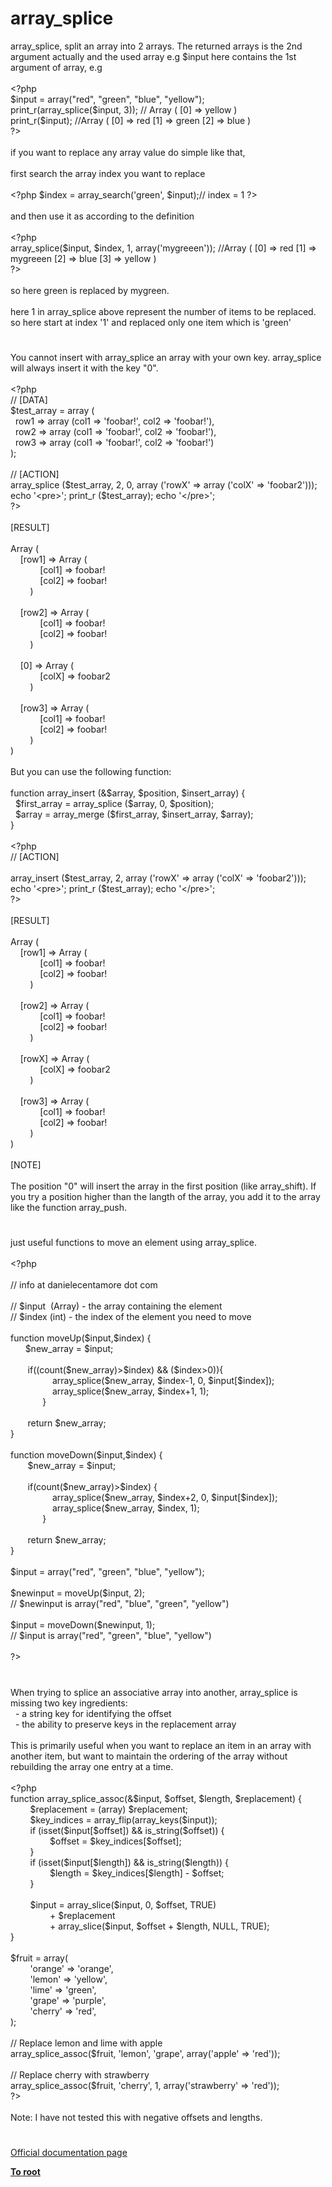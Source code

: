 # array_splice




<div class="phpcode"><span class="html">
array_splice, split an array into 2 arrays. The returned arrays is the 2nd argument actually and the used array e.g $input here contains the 1st argument of array, e.g
<br>
<br><span class="default">&lt;?php
<br>$input </span><span class="keyword">= array(</span><span class="string">&quot;red&quot;</span><span class="keyword">, </span><span class="string">&quot;green&quot;</span><span class="keyword">, </span><span class="string">&quot;blue&quot;</span><span class="keyword">, </span><span class="string">&quot;yellow&quot;</span><span class="keyword">);
<br></span><span class="default">print_r</span><span class="keyword">(</span><span class="default">array_splice</span><span class="keyword">(</span><span class="default">$input</span><span class="keyword">, </span><span class="default">3</span><span class="keyword">)); </span><span class="comment">// Array ( [0] =&gt; yellow )&#xA0; 
<br></span><span class="default">print_r</span><span class="keyword">(</span><span class="default">$input</span><span class="keyword">); </span><span class="comment">//Array ( [0] =&gt; red [1] =&gt; green [2] =&gt; blue )
<br></span><span class="default">?&gt;
<br></span>
<br>if you want to replace any array value do simple like that,
<br>
<br>first search the array index you want to replace
<br>
<br><span class="default">&lt;?php $index </span><span class="keyword">= </span><span class="default">array_search</span><span class="keyword">(</span><span class="string">&apos;green&apos;</span><span class="keyword">, </span><span class="default">$input</span><span class="keyword">);</span><span class="comment">// index = 1 </span><span class="default">?&gt;
<br></span>
<br>and then use it as according to the definition
<br>
<br><span class="default">&lt;?php
<br>array_splice</span><span class="keyword">(</span><span class="default">$input</span><span class="keyword">, </span><span class="default">$index</span><span class="keyword">, </span><span class="default">1</span><span class="keyword">, array(</span><span class="string">&apos;mygreeen&apos;</span><span class="keyword">)); </span><span class="comment">//Array ( [0] =&gt; red [1] =&gt; mygreeen [2] =&gt; blue [3] =&gt; yellow ) 
<br></span><span class="default">?&gt;
<br></span>
<br>so here green is replaced by mygreen.
<br>
<br>here 1 in array_splice above represent the number of items to be replaced. so here start at index &apos;1&apos; and replaced only one item which is &apos;green&apos;</span>
</div>
  

#


<div class="phpcode"><span class="html">
You cannot insert with array_splice an array with your own key. array_splice will always insert it with the key &quot;0&quot;.
<br>
<br><span class="default">&lt;?php
<br></span><span class="comment">// [DATA]
<br></span><span class="default">$test_array </span><span class="keyword">= array (
<br>&#xA0; </span><span class="default">row1 </span><span class="keyword">=&gt; array (</span><span class="default">col1 </span><span class="keyword">=&gt; </span><span class="string">&apos;foobar!&apos;</span><span class="keyword">, </span><span class="default">col2 </span><span class="keyword">=&gt; </span><span class="string">&apos;foobar!&apos;</span><span class="keyword">),
<br>&#xA0; </span><span class="default">row2 </span><span class="keyword">=&gt; array (</span><span class="default">col1 </span><span class="keyword">=&gt; </span><span class="string">&apos;foobar!&apos;</span><span class="keyword">, </span><span class="default">col2 </span><span class="keyword">=&gt; </span><span class="string">&apos;foobar!&apos;</span><span class="keyword">),
<br>&#xA0; </span><span class="default">row3 </span><span class="keyword">=&gt; array (</span><span class="default">col1 </span><span class="keyword">=&gt; </span><span class="string">&apos;foobar!&apos;</span><span class="keyword">, </span><span class="default">col2 </span><span class="keyword">=&gt; </span><span class="string">&apos;foobar!&apos;</span><span class="keyword">)
<br>);
<br>
<br></span><span class="comment">// [ACTION]
<br></span><span class="default">array_splice </span><span class="keyword">(</span><span class="default">$test_array</span><span class="keyword">, </span><span class="default">2</span><span class="keyword">, </span><span class="default">0</span><span class="keyword">, array (</span><span class="string">&apos;rowX&apos; </span><span class="keyword">=&gt; array (</span><span class="string">&apos;colX&apos; </span><span class="keyword">=&gt; </span><span class="string">&apos;foobar2&apos;</span><span class="keyword">)));
<br>echo </span><span class="string">&apos;&lt;pre&gt;&apos;</span><span class="keyword">; </span><span class="default">print_r </span><span class="keyword">(</span><span class="default">$test_array</span><span class="keyword">); echo </span><span class="string">&apos;&lt;/pre&gt;&apos;</span><span class="keyword">;
<br></span><span class="default">?&gt;
<br></span>
<br>[RESULT]
<br>
<br>Array (
<br>&#xA0; &#xA0; [row1] =&gt; Array (
<br>&#xA0; &#xA0; &#xA0; &#xA0; &#xA0; &#xA0; [col1] =&gt; foobar!
<br>&#xA0; &#xA0; &#xA0; &#xA0; &#xA0; &#xA0; [col2] =&gt; foobar!
<br>&#xA0; &#xA0; &#xA0; &#xA0; )
<br>
<br>&#xA0; &#xA0; [row2] =&gt; Array (
<br>&#xA0; &#xA0; &#xA0; &#xA0; &#xA0; &#xA0; [col1] =&gt; foobar!
<br>&#xA0; &#xA0; &#xA0; &#xA0; &#xA0; &#xA0; [col2] =&gt; foobar!
<br>&#xA0; &#xA0; &#xA0; &#xA0; )
<br>
<br>&#xA0; &#xA0; [0] =&gt; Array (
<br>&#xA0; &#xA0; &#xA0; &#xA0; &#xA0; &#xA0; [colX] =&gt; foobar2
<br>&#xA0; &#xA0; &#xA0; &#xA0; )
<br>
<br>&#xA0; &#xA0; [row3] =&gt; Array (
<br>&#xA0; &#xA0; &#xA0; &#xA0; &#xA0; &#xA0; [col1] =&gt; foobar!
<br>&#xA0; &#xA0; &#xA0; &#xA0; &#xA0; &#xA0; [col2] =&gt; foobar!
<br>&#xA0; &#xA0; &#xA0; &#xA0; )
<br>)
<br>
<br>But you can use the following function:
<br>
<br>function array_insert (&amp;$array, $position, $insert_array) {
<br>&#xA0; $first_array = array_splice ($array, 0, $position);
<br>&#xA0; $array = array_merge ($first_array, $insert_array, $array);
<br>}
<br>
<br><span class="default">&lt;?php
<br></span><span class="comment">// [ACTION]
<br>
<br></span><span class="default">array_insert </span><span class="keyword">(</span><span class="default">$test_array</span><span class="keyword">, </span><span class="default">2</span><span class="keyword">, array (</span><span class="string">&apos;rowX&apos; </span><span class="keyword">=&gt; array (</span><span class="string">&apos;colX&apos; </span><span class="keyword">=&gt; </span><span class="string">&apos;foobar2&apos;</span><span class="keyword">)));
<br>echo </span><span class="string">&apos;&lt;pre&gt;&apos;</span><span class="keyword">; </span><span class="default">print_r </span><span class="keyword">(</span><span class="default">$test_array</span><span class="keyword">); echo </span><span class="string">&apos;&lt;/pre&gt;&apos;</span><span class="keyword">;
<br></span><span class="default">?&gt;
<br></span>
<br>[RESULT]
<br>
<br>Array (
<br>&#xA0; &#xA0; [row1] =&gt; Array (
<br>&#xA0; &#xA0; &#xA0; &#xA0; &#xA0; &#xA0; [col1] =&gt; foobar!
<br>&#xA0; &#xA0; &#xA0; &#xA0; &#xA0; &#xA0; [col2] =&gt; foobar!
<br>&#xA0; &#xA0; &#xA0; &#xA0; )
<br>
<br>&#xA0; &#xA0; [row2] =&gt; Array (
<br>&#xA0; &#xA0; &#xA0; &#xA0; &#xA0; &#xA0; [col1] =&gt; foobar!
<br>&#xA0; &#xA0; &#xA0; &#xA0; &#xA0; &#xA0; [col2] =&gt; foobar!
<br>&#xA0; &#xA0; &#xA0; &#xA0; )
<br>
<br>&#xA0; &#xA0; [rowX] =&gt; Array (
<br>&#xA0; &#xA0; &#xA0; &#xA0; &#xA0; &#xA0; [colX] =&gt; foobar2
<br>&#xA0; &#xA0; &#xA0; &#xA0; )
<br>
<br>&#xA0; &#xA0; [row3] =&gt; Array (
<br>&#xA0; &#xA0; &#xA0; &#xA0; &#xA0; &#xA0; [col1] =&gt; foobar!
<br>&#xA0; &#xA0; &#xA0; &#xA0; &#xA0; &#xA0; [col2] =&gt; foobar!
<br>&#xA0; &#xA0; &#xA0; &#xA0; )
<br>)
<br>
<br>[NOTE]
<br>
<br>The position &quot;0&quot; will insert the array in the first position (like array_shift). If you try a position higher than the langth of the array, you add it to the array like the function array_push.</span>
</div>
  

#


<div class="phpcode"><span class="html">
just useful functions to move an element using array_splice.<br><br><span class="default">&lt;?php<br><br></span><span class="comment">// info at danielecentamore dot com<br><br>// $input&#xA0; (Array) - the array containing the element<br>// $index (int) - the index of the element you need to move<br><br></span><span class="keyword">function </span><span class="default">moveUp</span><span class="keyword">(</span><span class="default">$input</span><span class="keyword">,</span><span class="default">$index</span><span class="keyword">) {<br>&#xA0; &#xA0; &#xA0; </span><span class="default">$new_array </span><span class="keyword">= </span><span class="default">$input</span><span class="keyword">;<br>&#xA0; &#xA0; &#xA0; <br>&#xA0; &#xA0; &#xA0;&#xA0; if((</span><span class="default">count</span><span class="keyword">(</span><span class="default">$new_array</span><span class="keyword">)&gt;</span><span class="default">$index</span><span class="keyword">) &amp;&amp; (</span><span class="default">$index</span><span class="keyword">&gt;</span><span class="default">0</span><span class="keyword">)){<br>&#xA0; &#xA0; &#xA0; &#xA0; &#xA0; &#xA0; &#xA0; &#xA0;&#xA0; </span><span class="default">array_splice</span><span class="keyword">(</span><span class="default">$new_array</span><span class="keyword">, </span><span class="default">$index</span><span class="keyword">-</span><span class="default">1</span><span class="keyword">, </span><span class="default">0</span><span class="keyword">, </span><span class="default">$input</span><span class="keyword">[</span><span class="default">$index</span><span class="keyword">]);<br>&#xA0; &#xA0; &#xA0; &#xA0; &#xA0; &#xA0; &#xA0; &#xA0;&#xA0; </span><span class="default">array_splice</span><span class="keyword">(</span><span class="default">$new_array</span><span class="keyword">, </span><span class="default">$index</span><span class="keyword">+</span><span class="default">1</span><span class="keyword">, </span><span class="default">1</span><span class="keyword">);<br>&#xA0; &#xA0; &#xA0; &#xA0; &#xA0; &#xA0;&#xA0; } <br><br>&#xA0; &#xA0; &#xA0;&#xA0; return </span><span class="default">$new_array</span><span class="keyword">;<br>}<br><br>function </span><span class="default">moveDown</span><span class="keyword">(</span><span class="default">$input</span><span class="keyword">,</span><span class="default">$index</span><span class="keyword">) {<br>&#xA0; &#xA0; &#xA0;&#xA0; </span><span class="default">$new_array </span><span class="keyword">= </span><span class="default">$input</span><span class="keyword">;<br>&#xA0; &#xA0; &#xA0; &#xA0;&#xA0; <br>&#xA0; &#xA0; &#xA0;&#xA0; if(</span><span class="default">count</span><span class="keyword">(</span><span class="default">$new_array</span><span class="keyword">)&gt;</span><span class="default">$index</span><span class="keyword">) {<br>&#xA0; &#xA0; &#xA0; &#xA0; &#xA0; &#xA0; &#xA0; &#xA0;&#xA0; </span><span class="default">array_splice</span><span class="keyword">(</span><span class="default">$new_array</span><span class="keyword">, </span><span class="default">$index</span><span class="keyword">+</span><span class="default">2</span><span class="keyword">, </span><span class="default">0</span><span class="keyword">, </span><span class="default">$input</span><span class="keyword">[</span><span class="default">$index</span><span class="keyword">]);<br>&#xA0; &#xA0; &#xA0; &#xA0; &#xA0; &#xA0; &#xA0; &#xA0;&#xA0; </span><span class="default">array_splice</span><span class="keyword">(</span><span class="default">$new_array</span><span class="keyword">, </span><span class="default">$index</span><span class="keyword">, </span><span class="default">1</span><span class="keyword">);<br>&#xA0; &#xA0; &#xA0; &#xA0; &#xA0; &#xA0;&#xA0; } <br>&#xA0;&#xA0; <br>&#xA0; &#xA0; &#xA0;&#xA0; return </span><span class="default">$new_array</span><span class="keyword">;<br> }&#xA0; <br><br></span><span class="default">$input </span><span class="keyword">= array(</span><span class="string">&quot;red&quot;</span><span class="keyword">, </span><span class="string">&quot;green&quot;</span><span class="keyword">, </span><span class="string">&quot;blue&quot;</span><span class="keyword">, </span><span class="string">&quot;yellow&quot;</span><span class="keyword">);<br><br></span><span class="default">$newinput </span><span class="keyword">= </span><span class="default">moveUp</span><span class="keyword">(</span><span class="default">$input</span><span class="keyword">, </span><span class="default">2</span><span class="keyword">);<br></span><span class="comment">// $newinput is array(&quot;red&quot;, &quot;blue&quot;, &quot;green&quot;, &quot;yellow&quot;)<br><br></span><span class="default">$input </span><span class="keyword">= </span><span class="default">moveDown</span><span class="keyword">(</span><span class="default">$newinput</span><span class="keyword">, </span><span class="default">1</span><span class="keyword">);<br></span><span class="comment">// $input is array(&quot;red&quot;, &quot;green&quot;, &quot;blue&quot;, &quot;yellow&quot;)<br><br></span><span class="default">?&gt;</span>
</span>
</div>
  

#


<div class="phpcode"><span class="html">
When trying to splice an associative array into another, array_splice is missing two key ingredients:<br>&#xA0; - a string key for identifying the offset<br>&#xA0; - the ability to preserve keys in the replacement array<br><br>This is primarily useful when you want to replace an item in an array with another item, but want to maintain the ordering of the array without rebuilding the array one entry at a time.<br><br><span class="default">&lt;?php<br></span><span class="keyword">function </span><span class="default">array_splice_assoc</span><span class="keyword">(&amp;</span><span class="default">$input</span><span class="keyword">, </span><span class="default">$offset</span><span class="keyword">, </span><span class="default">$length</span><span class="keyword">, </span><span class="default">$replacement</span><span class="keyword">) {<br>&#xA0; &#xA0; &#xA0; &#xA0; </span><span class="default">$replacement </span><span class="keyword">= (array) </span><span class="default">$replacement</span><span class="keyword">;<br>&#xA0; &#xA0; &#xA0; &#xA0; </span><span class="default">$key_indices </span><span class="keyword">= </span><span class="default">array_flip</span><span class="keyword">(</span><span class="default">array_keys</span><span class="keyword">(</span><span class="default">$input</span><span class="keyword">));<br>&#xA0; &#xA0; &#xA0; &#xA0; if (isset(</span><span class="default">$input</span><span class="keyword">[</span><span class="default">$offset</span><span class="keyword">]) &amp;&amp; </span><span class="default">is_string</span><span class="keyword">(</span><span class="default">$offset</span><span class="keyword">)) {<br>&#xA0; &#xA0; &#xA0; &#xA0; &#xA0; &#xA0; &#xA0; &#xA0; </span><span class="default">$offset </span><span class="keyword">= </span><span class="default">$key_indices</span><span class="keyword">[</span><span class="default">$offset</span><span class="keyword">];<br>&#xA0; &#xA0; &#xA0; &#xA0; }<br>&#xA0; &#xA0; &#xA0; &#xA0; if (isset(</span><span class="default">$input</span><span class="keyword">[</span><span class="default">$length</span><span class="keyword">]) &amp;&amp; </span><span class="default">is_string</span><span class="keyword">(</span><span class="default">$length</span><span class="keyword">)) {<br>&#xA0; &#xA0; &#xA0; &#xA0; &#xA0; &#xA0; &#xA0; &#xA0; </span><span class="default">$length </span><span class="keyword">= </span><span class="default">$key_indices</span><span class="keyword">[</span><span class="default">$length</span><span class="keyword">] - </span><span class="default">$offset</span><span class="keyword">;<br>&#xA0; &#xA0; &#xA0; &#xA0; }<br><br>&#xA0; &#xA0; &#xA0; &#xA0; </span><span class="default">$input </span><span class="keyword">= </span><span class="default">array_slice</span><span class="keyword">(</span><span class="default">$input</span><span class="keyword">, </span><span class="default">0</span><span class="keyword">, </span><span class="default">$offset</span><span class="keyword">, </span><span class="default">TRUE</span><span class="keyword">)<br>&#xA0; &#xA0; &#xA0; &#xA0; &#xA0; &#xA0; &#xA0; &#xA0; + </span><span class="default">$replacement<br>&#xA0; &#xA0; &#xA0; &#xA0; &#xA0; &#xA0; &#xA0; &#xA0; </span><span class="keyword">+ </span><span class="default">array_slice</span><span class="keyword">(</span><span class="default">$input</span><span class="keyword">, </span><span class="default">$offset </span><span class="keyword">+ </span><span class="default">$length</span><span class="keyword">, </span><span class="default">NULL</span><span class="keyword">, </span><span class="default">TRUE</span><span class="keyword">);<br>}<br><br></span><span class="default">$fruit </span><span class="keyword">= array(<br>&#xA0; &#xA0; &#xA0; &#xA0; </span><span class="string">&apos;orange&apos; </span><span class="keyword">=&gt; </span><span class="string">&apos;orange&apos;</span><span class="keyword">,<br>&#xA0; &#xA0; &#xA0; &#xA0; </span><span class="string">&apos;lemon&apos; </span><span class="keyword">=&gt; </span><span class="string">&apos;yellow&apos;</span><span class="keyword">,<br>&#xA0; &#xA0; &#xA0; &#xA0; </span><span class="string">&apos;lime&apos; </span><span class="keyword">=&gt; </span><span class="string">&apos;green&apos;</span><span class="keyword">,<br>&#xA0; &#xA0; &#xA0; &#xA0; </span><span class="string">&apos;grape&apos; </span><span class="keyword">=&gt; </span><span class="string">&apos;purple&apos;</span><span class="keyword">,<br>&#xA0; &#xA0; &#xA0; &#xA0; </span><span class="string">&apos;cherry&apos; </span><span class="keyword">=&gt; </span><span class="string">&apos;red&apos;</span><span class="keyword">,<br>);<br><br></span><span class="comment">// Replace lemon and lime with apple<br></span><span class="default">array_splice_assoc</span><span class="keyword">(</span><span class="default">$fruit</span><span class="keyword">, </span><span class="string">&apos;lemon&apos;</span><span class="keyword">, </span><span class="string">&apos;grape&apos;</span><span class="keyword">, array(</span><span class="string">&apos;apple&apos; </span><span class="keyword">=&gt; </span><span class="string">&apos;red&apos;</span><span class="keyword">));<br><br></span><span class="comment">// Replace cherry with strawberry<br></span><span class="default">array_splice_assoc</span><span class="keyword">(</span><span class="default">$fruit</span><span class="keyword">, </span><span class="string">&apos;cherry&apos;</span><span class="keyword">, </span><span class="default">1</span><span class="keyword">, array(</span><span class="string">&apos;strawberry&apos; </span><span class="keyword">=&gt; </span><span class="string">&apos;red&apos;</span><span class="keyword">));<br></span><span class="default">?&gt;<br></span><br>Note: I have not tested this with negative offsets and lengths.</span>
</div>
  

#

[Official documentation page](https://www.php.net/manual/en/function.array-splice.php)

**[To root](/README.md)**